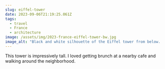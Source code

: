 ```yaml
---
slug: eiffel-tower
date: 2023-09-06T21:19:25.061Z
tags:
  - travel
  - France
  - architecture
image: /assets/img/2023-france-eiffel-tower-bw.jpg
image_alt: "Black and white silhouette of the Eiffel tower from below. "
---
```

T﻿his tower is impressively tall. I loved getting brunch at a nearby cafe and walking around the neighborhood.